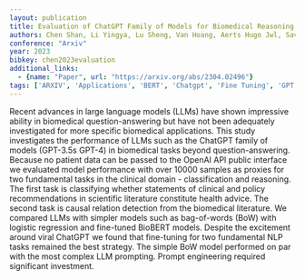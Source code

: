 ```yaml
---
layout: publication
title: Evaluation of ChatGPT Family of Models for Biomedical Reasoning and Classification
authors: Chen Shan, Li Yingya, Lu Sheng, Van Hoang, Aerts Hugo Jwl, Savova Guergana K., Bitterman Danielle S.
conference: "Arxiv"
year: 2023
bibkey: chen2023evaluation
additional_links:
  - {name: "Paper", url: "https://arxiv.org/abs/2304.02496"}
tags: ['ARXIV', 'Applications', 'BERT', 'Chatgpt', 'Fine Tuning', 'GPT', 'LLM', 'NLP', 'Prompt', 'Tools']
---
```

Recent advances in large language models (LLMs) have shown impressive ability in biomedical question-answering but have not been adequately investigated for more specific biomedical applications. This study investigates the performance of LLMs such as the ChatGPT family of models (GPT-3.5s GPT-4) in biomedical tasks beyond question-answering. Because no patient data can be passed to the OpenAI API public interface we evaluated model performance with over 10000 samples as proxies for two fundamental tasks in the clinical domain - classification and reasoning. The first task is classifying whether statements of clinical and policy recommendations in scientific literature constitute health advice. The second task is causal relation detection from the biomedical literature. We compared LLMs with simpler models such as bag-of-words (BoW) with logistic regression and fine-tuned BioBERT models. Despite the excitement around viral ChatGPT we found that fine-tuning for two fundamental NLP tasks remained the best strategy. The simple BoW model performed on par with the most complex LLM prompting. Prompt engineering required significant investment.
